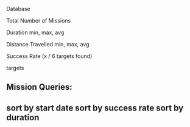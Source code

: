 Database 

Total Number of Missions

Duration
min, max, avg

Distance Travelled
min, max, avg

Success Rate (x / 6 targets found)

targets 

Mission Queries:
-----------------
sort by start date
sort by success rate
sort by duration
-----------------

